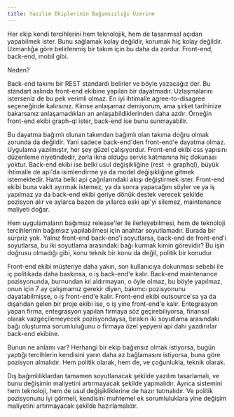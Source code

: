 ```yaml
---
title: Yazılım Ekiplerinin Bağımsızlığı Üzerine
---
```


Her ekip kendi tercihlerini hem teknolojik, hem de tasarımsal açıdan yapabilmek
ister. Bunu sağlamak kolay değildir, korumak hiç kolay değildir. Uzmanlığa göre
belirlenmiş bir takım için bu daha da zordur. Front-end, back-end, mobil gibi.

Neden?

Back-end takımı bir REST standardı belirler ve böyle yazacağız der. Bu standart
aslında front-end ekibine yapılan bir dayatmadır. Uzlaşmalarını isterseniz de
bu pek verimli olmaz. En iyi ihtimalle agree-to-disagree seçeneğinde kalırsınız.
Kimse anlaşamaz demiyorum, ama şirket tarihinize bakarsanız anlaşamadıkları an
anlaşabildiklerinden daha azdır. Örneğin front-end ekibi graph-ql ister,
back-end ise bunu sunmayabilir.

Bu dayatma bağımlı olunan takımdan bağımlı olan takıma doğru olmak zorunda da
değildir. Yani sadece back-end'den front-end'e dayatma olmaz. Uygulama
yazılmıştır, her şey güzel çalışıyordur. Front-end ekibi css yapısını düzenleme
niyetindedir, zorla ikna olduğu servis katmanına hiç dokunası yoktur. Back-end
ekibi ise belki usul değişikliğine (rest -> graphql), büyük ihtimalle de api'da
isimlendirme ya da model değişikliğine gitmek istemektedir. Hatta belki api
çağrılarındaki akışı değiştirmek ister. Front-end ekibi buna vakit ayırmak
istemez, ya da sonra yapacağını söyler ve ya iş yapılmaz ya da back-end ekibi
geriye dönük destek verecek şekilde pozisyon alır ve aylarca bazen de yıllarca
eski api'yi silemez, maintenance maliyeti doğar.

Hem uygulamaların bağımsız release'ler ile ilerleyebilmesi, hem de teknoloji
tercihlerinin bağımsız yapılabilmesi için anahtar soyutlamadır. Burada bir
sürpriz yok. Yalnız front-end back-end'i soyutlarsa, back-end de front-end'i
soyutlarsa, bu iki soyutlama arasındaki bağı kurmak kimin görevidir? Bu işin
doğrusu olmadığı gibi, konu teknik bir konu da değil, politik bir konudur

Front-end ekibi müşteriye daha yakın, son kullanıcıya dokunması sebebi ile iç
politikada daha baskınsa, o iş back-end'e kalır. Back-end maintenance
pozisyonunda, burnundan kıl aldırmayan, o öyle olmaz, bu böyle yapılmaz, onun
için 7 ay çalışmamız gerekir diyen, bakımcı pozisyonunu dayatabilmişse, o iş
front-end'e kalır. Front-end ekibi outsource'sa ya da dışarıdan gelen bir proje
ekibi ise, o iş yine front-end'e kalır. Entegrasyon yapan firma, entegrasyon
yapılan firmaya söz geçirebiliyorsa, finansal olarak vazgeçilemeyecek
pozisyondaysa, bırakın iki soyutlama arasındaki bağı oluşturma sorumluluğunu
o firmaya özel yepyeni api dahi yazdırırlar back-end ekibine.

Bunun ne anlamı var? Herhangi bir ekip bağımsız olmak istiyorsa, bugün yaptığı
tercihlerin kendisini yarın daha az bağlamasını istiyorsa, buna göre pozisyon
almalıdır. Hem politik olarak, hem de, ve çoğunlukla, teknik olarak.

Dış bağımlılıklardan tamamen soyutlanacak şekilde yazılım tasarlamalı, ve bunu
değişimin maliyetini artırmayacak şekilde yapmalıdır. Ayrıca sistemini hem
teknoloji, hem de usul değişikliklerine de hazır tutmalıdır. Ve politik
pozisyonunu iyi görmeli, kendisini muhtemel ek sorumluluklara yine değişim
maliyetini artırmayacak şekilde hazırlamalıdır.
